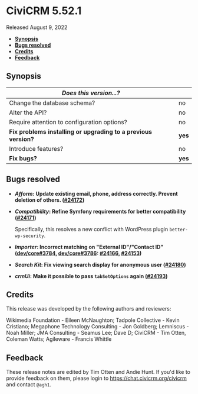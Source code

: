 # CiviCRM 5.52.1

Released August 9, 2022

- **[Synopsis](#synopsis)**
- **[Bugs resolved](#bugs)**
- **[Credits](#credits)**
- **[Feedback](#feedback)**

## <a name="synopsis"></a>Synopsis

| *Does this version...?*                                         |          |
| --------------------------------------------------------------- | -------- |
| Change the database schema?                                     | no       |
| Alter the API?                                                  | no       |
| Require attention to configuration options?                     | no       |
| **Fix problems installing or upgrading to a previous version?** | **yes**  |
| Introduce features?                                             | no       |
| **Fix bugs?**                                                   | **yes**  |

## <a name="bugs"></a>Bugs resolved

* **_Afform_: Update existing email, phone, address correctly. Prevent deletion of others. ([#24172](https://github.com/civicrm/civicrm-core/pull/24172))**
* **_Compatibility_: Refine Symfony requirements for better compatibility ([#24171](https://github.com/civicrm/civicrm-core/pull/24171))**

  Specifically, this resolves a new conflict with WordPress plugin `better-wp-security`.

* **_Importer_: Incorrect matching on "External ID"/"Contact ID" ([dev/core#3784](https://lab.civicrm.org/dev/core/-/issues/3784), [dev/core#3786](https://lab.civicrm.org/dev/core/-/issues/3786): [#24166](https://github.com/civicrm/civicrm-core/pull/24166/), [#24153](https://github.com/civicrm/civicrm-core/pull/24153))**
* **_Search Kit_: Fix viewing search display for anonymous user ([#24180](https://github.com/civicrm/civicrm-core/pull/24180))**
* **_crmUi_: Make it possible to pass `tabSetOptions` again ([#24193](https://github.com/civicrm/civicrm-core/pull/24193))**

## <a name="credits"></a>Credits

This release was developed by the following authors and reviewers:

Wikimedia Foundation - Eileen McNaughton; Tadpole Collective - Kevin Cristiano; Megaphone
Technology Consulting - Jon Goldberg; Lemniscus - Noah Miller; JMA Consulting - Seamus
Lee; Dave D; CiviCRM - Tim Otten, Coleman Watts; Agileware - Francis Whittle

## <a name="feedback"></a>Feedback

These release notes are edited by Tim Otten and Andie Hunt.  If you'd like to
provide feedback on them, please login to https://chat.civicrm.org/civicrm and
contact `@agh1`.
